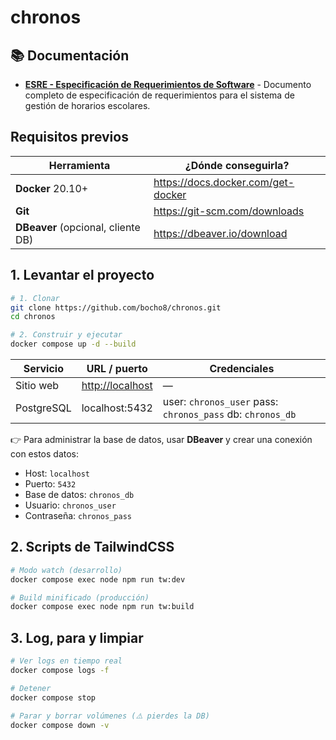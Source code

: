 # chronos

## 📚 Documentación

- **[ESRE - Especificación de Requerimientos de Software](docs/ESRE_SIGIE.md)** - Documento completo de especificación de requerimientos para el sistema de gestión de horarios escolares.

## Requisitos previos

| Herramienta | ¿Dónde conseguirla? |
|-------------|---------------------|
| **Docker** 20.10+ | https://docs.docker.com/get-docker |
| **Git**            | https://git-scm.com/downloads |
| **DBeaver** (opcional, cliente DB) | https://dbeaver.io/download |

## 1. Levantar el proyecto

```bash
# 1. Clonar
git clone https://github.com/bocho8/chronos.git
cd chronos

# 2. Construir y ejecutar
docker compose up -d --build
```

| Servicio   | URL / puerto            | Credenciales                                               |
| ---------- | ----------------------- | ---------------------------------------------------------- |
| Sitio web  | <http://localhost>      | —                                                          |
| PostgreSQL | localhost:5432          | user: `chronos_user` pass: `chronos_pass` db: `chronos_db` |

👉 Para administrar la base de datos, usar **DBeaver** y crear una conexión con estos datos:
- Host: `localhost`
- Puerto: `5432`
- Base de datos: `chronos_db`
- Usuario: `chronos_user`
- Contraseña: `chronos_pass`

## 2. Scripts de TailwindCSS
```bash
# Modo watch (desarrollo)
docker compose exec node npm run tw:dev

# Build minificado (producción)
docker compose exec node npm run tw:build
```

## 3. Log, para y limpiar
```bash
# Ver logs en tiempo real
docker compose logs -f

# Detener
docker compose stop

# Parar y borrar volúmenes (⚠️ pierdes la DB)
docker compose down -v
```
